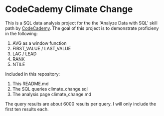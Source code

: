 CodeCademy Climate Change
====

This is a SQL data analysis project for the the 'Analyze Data with SQL' skill path by [CodeCademy](https://www.codecademy.com/enrolled/paths/analyze-data-with-sql).
The goal of this project is to demonstrate proficieny in the following:
  1.  AVG as a window function
  2.  FIRST_VALUE / LAST_VALUE
  3.  LAG / LEAD
  4.  RANK
  5.  NTILE
   
   Included in this repository:
   1. This README.md
   2. The SQL queries climate_change.sql
   3. The analysis page climate_change.md

The query results are about 6000 results per query. I will only include the first ten results each.
